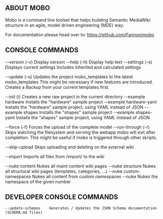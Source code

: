 ABOUT MOBO
----------
Mobo is a command line toolset that helps building Semantic MediaWiki structure in an agile, model driven engineering (MDE) way.

For documentation please head over to: https://github.com/Fannon/mobo

CONSOLE COMMANDS
----------------

--version           (-v)    Display version
--help              (-h)    Display help text
--settings          (-s)    Displays current settings
                            Includes inherited and calculated settings

--update            (-u)    Updates the project mobo_templates to the latest mobo_templates
                            This might be necessary if new features are introduced.
                            Creates a Backup from your current templates first.

--init              (i)     Creates a new raw project in the current directory
--example hardware          Installs the "hardware" sample project
--example hardware-yaml     Installs the "hardware" sample project, using YAML instead of JSON
--example shapes            Installs the "shapes" sample project
--example shapes-yaml       Installs the "shapes" sample project, using YAML instead of JSON

--force             (-f)    Forces the upload of the complete model
--run-through       (-r)    Skips watching the filesystem and serving the webapp
                            mobo will exit after completion. This might be
                            useful if mobo is triggered through other skripts.

--skip-upload               Skips uploading and deleting on the external wiki

--import <director>         Imports all files from /import/<director> to the wiki

--nuke content              Nukes all maint content wiki pages
--nuke structure            Nukes all structural wiki pages (templates, categories, ...)
--nuke custom-namespaces    Nukes all content from custom namespaces
--nuke <namespaceNumber>    Nukes the namespace of the given number


DEVELOPER CONSOLE COMMANDS
--------------------------
    --update-schemas    Generates / Updates the JSON Schema documentation (SCHEMA.md files)